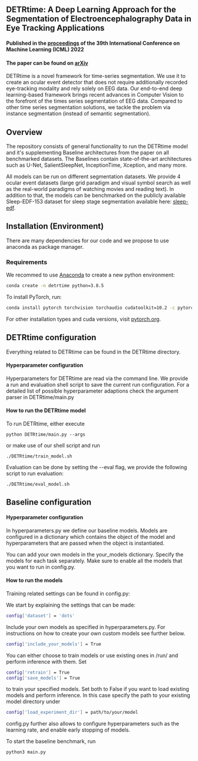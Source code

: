 ## DETRtime: A Deep Learning Approach for the Segmentation of Electroencephalography Data in Eye Tracking Applications
#### Published in the [proceedings](https://proceedings.mlr.press/v162/wolf22a.html) of the 39th International Conference on Machine Learning (ICML) 2022
#### The paper can be found on [arXiv](https://arxiv.org/abs/2206.08672)

DETRtime is a novel framework for time-series segmentation. We use it to create an ocular event detector that does not require additionally recorded eye-tracking modality and rely solely on EEG data. Our end-to-end deep learning-based framework brings recent advances in Computer Vision to the forefront of the times series segmentation of EEG data. Compared to other time series segmentation solutions, we tackle the problem via instance segmentation (instead of semantic segmentation).

## Overview

The repository consists of general functionality to run the DETRtime model and it's supplementing Baseline architectures from the paper on all benchmarked datasets. The Baselines contain state-of-the-art architectures such as U-Net, SalientSleepNet, InceptionTime, Xception, and many more. 

All models can be run on different segmentation datasets. We provide 4 ocular event datasets (large grid paradigm and visual symbol search as well as the real-world paradigms of watching movies and reading text). In addition to that, the models can be benchmarked on the publicly available Sleep-EDF-153 dataset for sleep stage segmentation available here: [sleep-edf](https://www.physionet.org/content/sleep-edfx/1.0.0/).

## Installation (Environment)

There are many dependencies for our code and we propose to use anaconda as package manager.
### Requirements

We recommed to use [Anaconda](https://www.anaconda.com/) to create a new python environment:

```bash
conda create -n detrtime python=3.8.5 
```

To install PyTorch, run:

```bash
conda install pytorch torchvision torchaudio cudatoolkit=10.2 -c pytorch 
```

For other installation types and cuda versions, visit [pytorch.org](https://pytorch.org/get-started/locally/).

## DETRtime configuration
Everything related to DETRtime can be found in the DETRtime directory. 
#### Hyperparameter configuration 
Hyperparameters for DETRtime are read via the command line. We provide a run and evaluation shell script to save the current run configuration. For a detailed list of possible hyperparameter adaptions check the argument parser in DETRtime/main.py
#### How to run the DETRtime model 
To run DETRtime, either execute 
```
python DETRtime/main.py --args
```
or make use of our shell script and run 
```
./DETRtime/train_model.sh
```

Evaluation can be done by setting the --eval flag, we provide the following script to run evaluation:
```
./DETRtime/eval_model.sh
```

## Baseline configuration 
#### Hyperparameter configuration 
In hyperparameters.py we define our baseline models. Models are configured in a dictionary which contains the object of the model and hyperparameters that are passed when the object is instantiated.

You can add your own models in the your_models dictionary. Specify the models for each task separately. Make sure to enable all the models that you want to run in config.py.

#### How to run the models 
Training related settings can be found in config.py: 

We start by explaining the settings that can be made: 

```bash
config['dataset'] = 'dots'
```

Include your own models as specified in hyperparameters.py. For instructions on how to create your own custom models see further below.

```bash
config['include_your_models'] = True
```

You can either choose to train models or use existing ones in /run/ and perform inference with them. Set

```bash
config['retrain'] = True 
config['save_models'] = True 
```

to train your specified models. Set both to False if you want to load existing models and perform inference. 
In this case specify the path to your existing model directory under

```bash
config['load_experiment_dir'] = path/to/your/model 
```

config.py further also allows to configure hyperparameters such as the learning rate, and enable early stopping of models.

To start the baseline benchmark, run

```bash
python3 main.py
```

